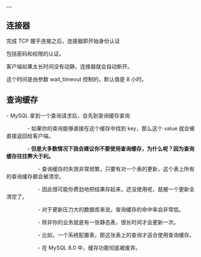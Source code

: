 <img src="https://img2018.cnblogs.com/blog/1071918/201905/1071918-20190527192044145-332634686.png" alt="img" style="zoom: 33%;" />

## **连接器**

完成 TCP 握手连接之后，连接器即开始身份认证

包括密码和权限的认证。

客户端如果太长时间没有动静，连接器就会自动断开。

这个时间是由参数 wait_timeout 控制的，默认值是 8 小时。

## **查询缓存**

\- MySQL 拿到一个查询请求后，会先到查询缓存查询

　　　　- 如果你的查询能够直接在这个缓存中找到 key，那么这个 value 就会被直接返回给客户端。

　　　　**- 但是大多数情况下我会建议你不要使用查询缓存，为什么呢？因为查询缓存往往弊大于利。**

　　　　　　- 查询缓存的失效非常频繁，只要有对一个表的更新，这个表上所有的查询缓存都会被清空。

　　　　　　- 因此很可能你费劲地把结果存起来，还没使用呢，就被一个更新全清空了。

　　　　　　- 对于更新压力大的数据库来说，查询缓存的命中率会非常低。

　　　　　　- 除非你的业务就是有一张静态表，很长时间才会更新一次。

　　　　　　- 比如，一个系统配置表，那这张表上的查询才适合使用查询缓存。

　　　　　　- 在 MySQL 8.0 中，缓存功能彻底被废弃。